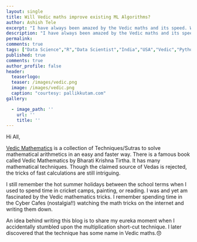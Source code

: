 ```yaml
---
layout: single
title: Will Vedic maths improve existing ML Algorithms?
author: Ashish Tele
excerpt: "I have always been amazed by the Vedic maths and its speed. We can solve many existing calculations using Vedic Mathematics."
description: "I have always been amazed by the Vedic maths and its speed. We can solve many existing calculations using Vedic Mathematics."
permalink:
comments: true
tags: ["Data Science","R","Data Scientist","India","USA","Vedic","Python"]
published: true
comments: true
author_profile: false
header:
  teaserlogo:
  teaser: /images/vedic.png
  image: /images/vedic.png
  caption: "courtesy: pallikkutam.com"
gallery:

  - image_path: ''
    url: ''
    title: ''
---
```

Hi All,

[Vedic Mathematics](http://mathlearners.com/) is a collection of Techniques/Sutras to solve mathematical arithmetics in an easy and faster way. There is a famous book called Vedic Mathematics by Bharati Krishna Tirtha. It has many mathematical techniques. Though the claimed source of Vedas is rejected, the tricks of fast calculations are still intriguing.

I still remember the hot summer holidays between the school terms when I used to spend time in cricket camps, painting, or reading. I was and yet am fascinated by the Vedic mathematics tricks. I remember spending time in the Cyber Cafes (nostalgia!!) watching the math tricks on the internet and writing them down.

An idea behind writing this blog is to share my eureka moment when I accidentally stumbled upon the multiplication short-cut technique. I later discovered that the technique has some name in Vedic maths.😞
